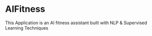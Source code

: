 # AIFitness
This Application is an AI fitness assistant built with NLP &amp; Supervised Learning Techniques
